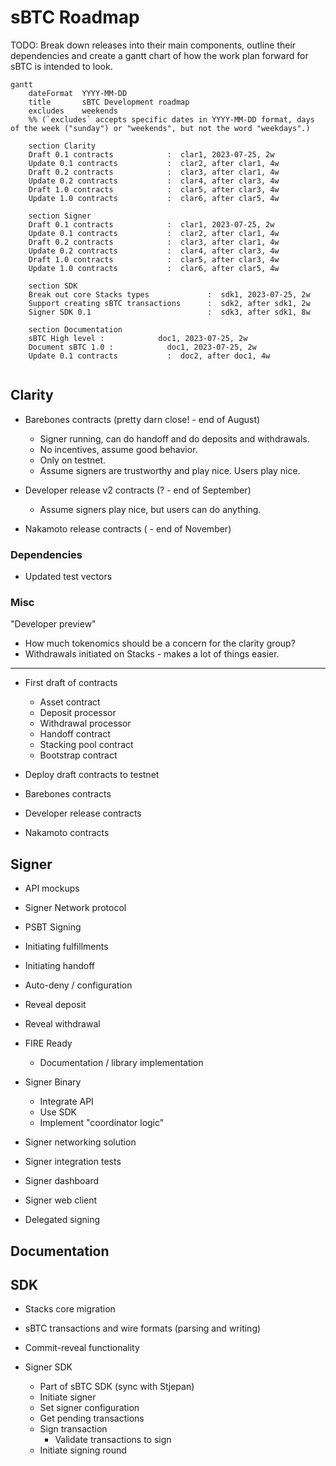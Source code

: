 # sBTC Roadmap

TODO: Break down releases into their main components, outline their dependencies and create a gantt chart of how the work plan forward for sBTC is intended to look.

```mermaid
gantt
    dateFormat  YYYY-MM-DD
    title       sBTC Development roadmap
    excludes    weekends
    %% (`excludes` accepts specific dates in YYYY-MM-DD format, days of the week ("sunday") or "weekends", but not the word "weekdays".)

    section Clarity
    Draft 0.1 contracts            :  clar1, 2023-07-25, 2w
    Update 0.1 contracts           :  clar2, after clar1, 4w
    Draft 0.2 contracts            :  clar3, after clar1, 4w
    Update 0.2 contracts           :  clar4, after clar3, 4w
    Draft 1.0 contracts            :  clar5, after clar3, 4w
    Update 1.0 contracts           :  clar6, after clar5, 4w

    section Signer
    Draft 0.1 contracts            :  clar1, 2023-07-25, 2w
    Update 0.1 contracts           :  clar2, after clar1, 4w
    Draft 0.2 contracts            :  clar3, after clar1, 4w
    Update 0.2 contracts           :  clar4, after clar3, 4w
    Draft 1.0 contracts            :  clar5, after clar3, 4w
    Update 1.0 contracts           :  clar6, after clar5, 4w

    section SDK
    Break out core Stacks types             :  sdk1, 2023-07-25, 2w
    Support creating sBTC transactions      :  sdk2, after sdk1, 2w
    Signer SDK 0.1                          :  sdk3, after sdk1, 8w

    section Documentation
    sBTC High level :            doc1, 2023-07-25, 2w
    Document sBTC 1.0 :            doc1, 2023-07-25, 2w
    Update 0.1 contracts           :  doc2, after doc1, 4w
  
```

## Clarity
- Barebones contracts (pretty darn close! - end of August)
  - Signer running, can do handoff and do deposits and withdrawals.
  - No incentives, assume good behavior.
  - Only on testnet.
  - Assume signers are trustworthy and play nice. Users play nice.

- Developer release v2 contracts (? - end of September)
  - Assume signers play nice, but users can do anything.

- Nakamoto release contracts ( - end of November)

### Dependencies
- Updated test vectors

### Misc
"Developer preview"
- How much tokenomics should be a concern for the clarity group?
- Withdrawals initiated on Stacks - makes a lot of things easier.

----------------------------

- First draft of contracts
  - Asset contract
  - Deposit processor
  - Withdrawal processor
  - Handoff contract
  - Stacking pool contract
  - Bootstrap contract
- Deploy draft contracts to testnet

- Barebones contracts
- Developer release contracts
- Nakamoto contracts

## Signer
- API mockups
- Signer Network protocol
- PSBT Signing
- Initiating fulfillments
- Initiating handoff
- Auto-deny / configuration
- Reveal deposit
- Reveal withdrawal

- FIRE Ready
  - Documentation / library implementation

- Signer Binary
  - Integrate API
  - Use SDK
  - Implement "coordinator logic"

- Signer networking solution

- Signer integration tests

- Signer dashboard
- Signer web client
- Delegated signing

## Documentation

## SDK
- Stacks core migration
- sBTC transactions and wire formats (parsing and writing)
- Commit-reveal functionality

- Signer SDK
  - Part of sBTC SDK (sync with Stjepan)
  - Initiate signer
  - Set signer configuration
  - Get pending transactions
  - Sign transaction
    - Validate transactions to sign
  - Initiate signing round
